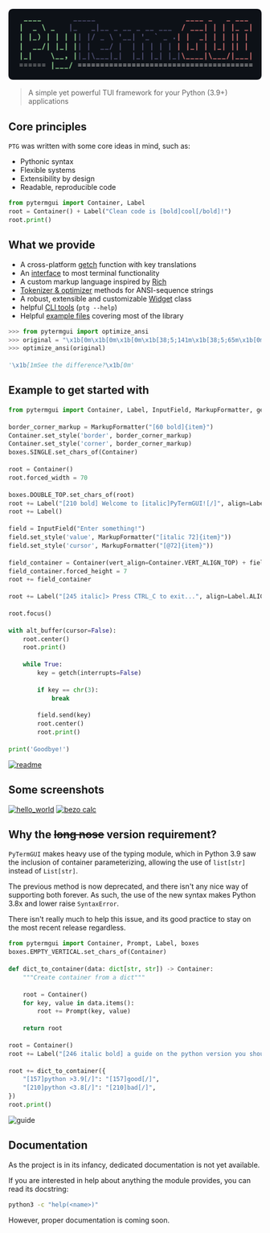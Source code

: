 <!-- Todo: these colors could be randomly generated -->
![title](https://github.com/bczsalba/pytermgui/raw/master/assets/title.png)

> A simple yet powerful TUI framework for your Python (3.9+) applications

Core principles
---------------

<!-- Look into rewording this one -->
`PTG` was written with some core ideas in mind, such as:
- Pythonic syntax
- Flexible systems
- Extensibility by design
- Readable, reproducible code

```python
from pytermgui import Container, Label
root = Container() + Label("Clean code is [bold]cool[/bold]!")
root.print()
```

What we provide
---------------

- A cross-platform [getch](https://github.com/bczsalba/pytermgui/blob/master/pytermgui/input.py) function with key translations
- An [interface](https://github.com/bczsalba/pytermgui/blob/master/pytermgui/ansi_interface.py) to most terminal functionality
- A custom markup language inspired by [Rich](https://github.com/willmcgugan/rich/tree/master/rich)
- [Tokenizer & optimizer](https://github.com/bczsalba/pytermgui/blob/master/pytermgui/parser.py) methods for ANSI-sequence strings
- A robust, extensible and customizable [Widget](https://github.com/bczsalba/pytermgui/blob/master/pytermgui/widgets) class
- helpful [CLI tools](https://github.com/bczsalba/pytermgui/blob/master/pytermgui/cmd.py) (`ptg --help`)
- Helpful [example files](https://github.com/bczsalba/pytermgui/blob/master/pytermgui/cmd.py) covering most of the library

```python
>>> from pytermgui import optimize_ansi
>>> original = "\x1b[0m\x1b[0m\x1b[0m\x1b[38;5;141m\x1b[38;5;65m\x1b[0m\x1b[1mSee the difference?\x1b[0m"
>>> optimize_ansi(original)

'\x1b[1mSee the difference?\x1b[0m'
```

Example to get started with
---------------------------
```python
from pytermgui import Container, Label, InputField, MarkupFormatter, getch, alt_buffer, boxes

border_corner_markup = MarkupFormatter("[60 bold]{item}")
Container.set_style('border', border_corner_markup)
Container.set_style('corner', border_corner_markup)
boxes.SINGLE.set_chars_of(Container)

root = Container()
root.forced_width = 70

boxes.DOUBLE_TOP.set_chars_of(root)
root += Label("[210 bold] Welcome to [italic]PyTermGUI![/]", align=Label.ALIGN_LEFT)
root += Label()

field = InputField("Enter something!")
field.set_style('value', MarkupFormatter("[italic 72]{item}"))
field.set_style('cursor', MarkupFormatter("[@72]{item}"))

field_container = Container(vert_align=Container.VERT_ALIGN_TOP) + field
field_container.forced_height = 7
root += field_container

root += Label("[245 italic]> Press CTRL_C to exit...", align=Label.ALIGN_RIGHT)

root.focus()

with alt_buffer(cursor=False):
    root.center()
    root.print()

    while True:
        key = getch(interrupts=False)

        if key == chr(3):
            break

        field.send(key)
        root.center()
        root.print()

print('Goodbye!')
```
[![readme](https://github.com/bczsalba/pytermgui/raw/master/assets/readme_image.png)](#example-to-get-started-with)

Some screenshots
----------------

[![hello_world](https://github.com/bczsalba/pytermgui/raw/master/assets/hello_world.png)](https://github.com/bczsalba/pytermgui/blob/master/examples/hello_world.py)
[![bezo calc](https://github.com/bczsalba/pytermgui/raw/master/assets/bezocalc.png)](https://github.com/bczsalba/pytermgui/blob/master/examples/bezocalc.py)

Why the ~~long nose~~ version requirement?
------------------------------------------

`PyTermGUI` makes heavy use of the typing module, which in Python 3.9 saw the inclusion of container parameterizing, allowing the use of `list[str]` instead of `List[str]`.

The previous method is now deprecated, and there isn't any nice way of supporting both forever. As such, the use of the new syntax makes Python 3.8x and lower raise `SyntaxError`.

There isn't really much to help this issue, and its good practice to stay on the most recent release regardless.

```python
from pytermgui import Container, Prompt, Label, boxes
boxes.EMPTY_VERTICAL.set_chars_of(Container)

def dict_to_container(data: dict[str, str]) -> Container:
    """Create container from a dict"""

    root = Container()
    for key, value in data.items():
        root += Prompt(key, value)

    return root

root = Container()
root += Label("[246 italic bold] a guide on the python version you should use")

root += dict_to_container({
    "[157]python >3.9[/]": "[157]good[/]",
    "[210]python <3.8[/]": "[210]bad[/]",
})
root.print()
```

![guide](https://github.com/bczsalba/pytermgui/raw/master/assets/version_guide.png)

Documentation
-------------

As the project is in its infancy, dedicated documentation is not yet available. 

If you are interested in help about anything the module provides, you can read its docstring:
```bash
python3 -c "help(<name>)"
```

However, proper documentation is coming soon.
